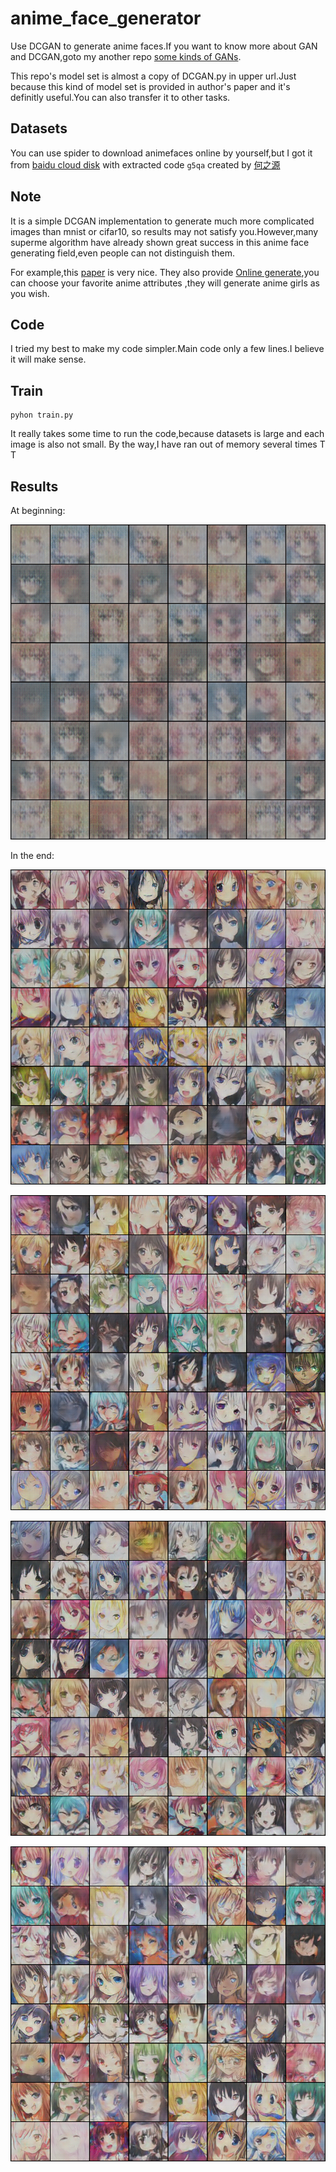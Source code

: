 # anime_face_generator

  Use DCGAN to generate anime faces.If you want to know more about GAN and DCGAN,goto my another repo
[some kinds of GANs](https://github.com/cryer/GAN).

This repo's model set is almost a copy of DCGAN.py in upper url.Just because this kind of model set is 
provided in author's paper and it's definitly useful.You can also transfer it to other tasks.

## Datasets

You can use spider to download animefaces online by yourself,but I got it from 
[baidu cloud disk](https://pan.baidu.com/s/1eSifHcA) with extracted code `g5qa` created by [何之源](https://zhuanlan.zhihu.com/p/24767059)

## Note

It is a simple DCGAN implementation to generate much more complicated images than mnist or cifar10,
so results may not satisfy you.However,many superme algorithm have already shown great success in this
anime face generating field,even people can not distinguish them.

For example,this [paper](https://makegirlsmoe.github.io/assets/pdf/technical_report.pdf) is very nice.
They also provide [Online generate](http://make.girls.moe/#/),you can choose your favorite anime attributes
,they will generate anime girls as you wish.

## Code

I tried my best to make my code simpler.Main code only a few lines.I believe it will make sense.

## Train

```
pyhon train.py
```

It really takes some time to run the code,because datasets is large and each image is also not small.
By the way,I have ran out of memory several times T T

## Results

At beginning:

![](https://github.com/cryer/anime_face_generator/raw/master/image/2_200.png)

In the end:

![](https://github.com/cryer/anime_face_generator/raw/master/image/fake_mnist1.png)

![](https://github.com/cryer/anime_face_generator/raw/master/image/fake_mnist2.png)

![](https://github.com/cryer/anime_face_generator/raw/master/image/fake_mnist3.png)

![](https://github.com/cryer/anime_face_generator/raw/master/image/fake_mnist4.png)
